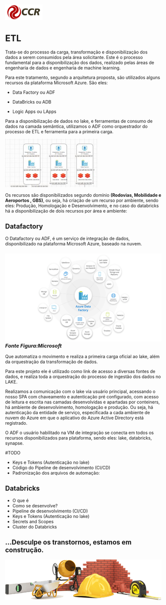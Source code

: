 ![Logo-grupo-ccr-Editado-v3.png](/.attachments/Logo-grupo-ccr-Editado-v3-2f296e8d-d67e-4756-a1e1-19ca81506340.png)
# ETL

Trata-se do processo da carga, transformação e disponibilização dos dados a serem consumidos pela área solicitante.
Este é o processo fundamental para a disponibilização dos dados, realizado pelas áreas de engenharia de dados e engenharia de machine learning.

Para este tratamento, segundo a arquitetura proposta, são utilizados alguns recursos da plataforma Microsoft Azure. São eles:

- Data Factory ou ADF

- DataBricks ou ADB

- Logic Apps ou LApps

Para a disponibilização de dados no lake, e ferramentas de consumo de dados na camada semântica, utilizamos o ADF como orquestrador do processo de ETL e ferramenta para a primeira carga.

![Recursos.JPG](/.attachments/Recursos-f7da4d6e-a964-4862-93e0-caf1f5bfc1ce.JPG)

Os recursos são disponibilizados segundo domínio **(Rodovias, 
Mobilidade e Aeroportos , GBS)**, ou seja, há criação de um recurso por ambiente, sendo eles: Produção, Homologação e Desenvolvimento, e no caso do databricks há a disponibilização de dois recursos por área e ambiente:

## Datafactory


O Datafactory ou ADF, é um serviço de integração de dados, disponibilizado na plataforma Microsoft Azure, baseado na nuvem.

### ![adf_fontes.png](/.attachments/adf_fontes-7cf3b522-3f4a-4a2d-8ea6-be46f7e301be.png)***Fonte Figura:Microsoft***


Que automatiza o movimento e realiza a primeira carga oficial ao lake, além da orquestração da transformação de dados.

Para este projeto ele é utilizado como link de acesso a diversas fontes de dados, e realiza toda a orquestração do processo de ingestão dos dados no LAKE.

Realizamos a comunicação com o lake via usuário principal, acessando o nosso SPA com chaveamento e autenticação pré configurado, com acesso de leitura e escrita nas camadas desenvolvidas e apartadas por conteiners, há ambiente de desenvolvimento, homologação e produção. Ou seja, há autenticação da entidade de serviço, especificada a cada ambiente de nuvem do Azure em que o aplicativo do Azure Active Directory está registrado.

O ADF o usuário habilitado na VM de integração se conecta em todos os recursos disponibilizados para plataforma, sendo eles: lake, databricks, synapse.

#TODO
 
  - Keys e Tokens (Autenticação no lake)
  - Código do Pipeline de desenvolvimento (CI/CD)
  - Padronização dos arquivos de automação:


## Databricks
  - O que é
  - Como se desenvolve?
  - Pipeline de desenvolvimento (CI/CD)
  - Keys e Tokens (Autenticação no lake)
  - Secrets and Scopes
  - Cluster do Databricks

## ...Desculpe os transtornos, estamos em construção.
![construcao-002.png](/.attachments/construcao-002-49935089-a52d-4bee-9e1b-ecd4a117b108.png)